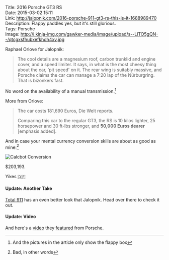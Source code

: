 Title: 2016 Porsche GT3 RS  
Date: 2015-03-02 15:11  
Link: http://jalopnik.com/2016-porsche-911-gt3-rs-this-is-it-1688989470  
Description: Flappy paddles yes, but it's still glorious.  
Tags: Porsche  
Image: http://i.kinja-img.com/gawker-media/image/upload/s--LlTO5gQN--/qtcgxsfhubxefkhdh4xv.jpg  

Raphael Orlove for Jalopnik:

> The cool details are a magnesium roof, carbon trunklid and engine cover, and a speed limiter. It says, in what is the most cheesy thing about the car, 'pit speed' on it. The rear wing is suitably massive, and Porsche claims the car can manage a 7:20 lap of the Nürburgring. That is bizonkers fast.

No word on the availability of a manual transmission.[^1]

More from Orlove:

> The car costs 181,690 Euros, Die Welt reports.
>
> Comparing this car to the regular GT3, the RS is 10 kilos lighter, 25 horsepower and 30 ft-lbs stronger, and **50,000 Euros dearer** [emphasis added].

And in case your mental currency conversion skills are about as good as mine:[^2]

![Calcbot Conversion][1]

$203,193.

Yikes 🇩🇪

<aside class="update">

#### Update: Another Take

[Total 911][2] has an even better look that Jalopnik. Head over there to check it out.

</aside>

<aside class="update">

#### Update: Video

And here's a [video][3] they [featured][4] from Porsche.

</aside>

[^1]: And the pictures in the article only show the flappy box
[^2]: Bad, in other words

[1]: https://d.pr/i/17PCq+ "Calculating the conversion"
[2]: http://www.total911.com/new-porsche-911-gt3-rs-launched-in-geneva/ "Total 911 previews the 991 GT3 RS"
[3]: https://youtu.be/XQh8qCZWOEw "Porsche 991 GT3 RS press film"
[4]: http://www.total911.com/see-the-new-porsche-991-gt3-rs-in-action-on-road-and-track/ "Total 911 linking to Road & Track's take on the new 991 GT3 RS"
